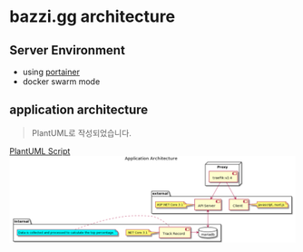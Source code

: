 # bazzi.gg architecture

## Server Environment
+ using [portainer](https://www.portainer.io/)
+ docker swarm mode

## application architecture
> PlantUML로 작성되었습니다.
  
[PlantUML Script](./application_architecture.plantuml)
![](./images/application_architecture.png)
